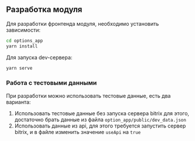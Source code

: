 ## Разработка модуля
Для разработки фронтенда модуля, необходимо установить зависимости:
```bash
cd options_app
yarn install
```
Для запуска dev-сервера:
```bash 
yarn serve
```

### Работа с тестовыми данными
При разработки можно использовать тестовые данные, есть два варианта:
1. Использовать тестовые данные без запуска сервера bitrix для этого, достаточно брать данные из файла `option_app/public/dev_data.json`
2. Использовать данные из api, для этого требуется запустить сервер bitrix, и в файле  изменить значение `useApi` на `true`

